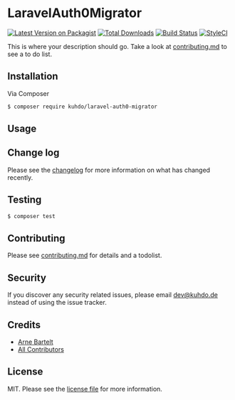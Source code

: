 # LaravelAuth0Migrator

[![Latest Version on Packagist][ico-version]][link-packagist]
[![Total Downloads][ico-downloads]][link-downloads]
[![Build Status][ico-travis]][link-travis]
[![StyleCI][ico-styleci]][link-styleci]

This is where your description should go. Take a look at [contributing.md](contributing.md) to see a to do list.

## Installation

Via Composer

``` bash
$ composer require kuhdo/laravel-auth0-migrator
```

## Usage

## Change log

Please see the [changelog](changelog.md) for more information on what has changed recently.

## Testing

``` bash
$ composer test
```

## Contributing

Please see [contributing.md](contributing.md) for details and a todolist.

## Security

If you discover any security related issues, please email dev@kuhdo.de instead of using the issue tracker.

## Credits

- [Arne Bartelt][link-author]
- [All Contributors][link-contributors]

## License

MIT. Please see the [license file](license.md) for more information.

[ico-version]: https://img.shields.io/packagist/v/kuhdo/laravel-auth0-migrator.svg?style=flat-square
[ico-downloads]: https://img.shields.io/packagist/dt/kuhdo/laravel-auth0-migrator.svg?style=flat-square
[ico-travis]: https://img.shields.io/travis/kuhdo/laravel-auth0-migrator/master.svg?style=flat-square
[ico-styleci]: https://styleci.io/repos/12345678/shield

[link-packagist]: https://packagist.org/packages/kuhdo/laravel-auth0-migrator
[link-downloads]: https://packagist.org/packages/kuhdo/laravel-auth0-migrator
[link-travis]: https://travis-ci.org/kuhdo/laravel-auth0-migrator
[link-styleci]: https://styleci.io/repos/12345678
[link-author]: https://github.com/kuhdo
[link-contributors]: ../../contributors
